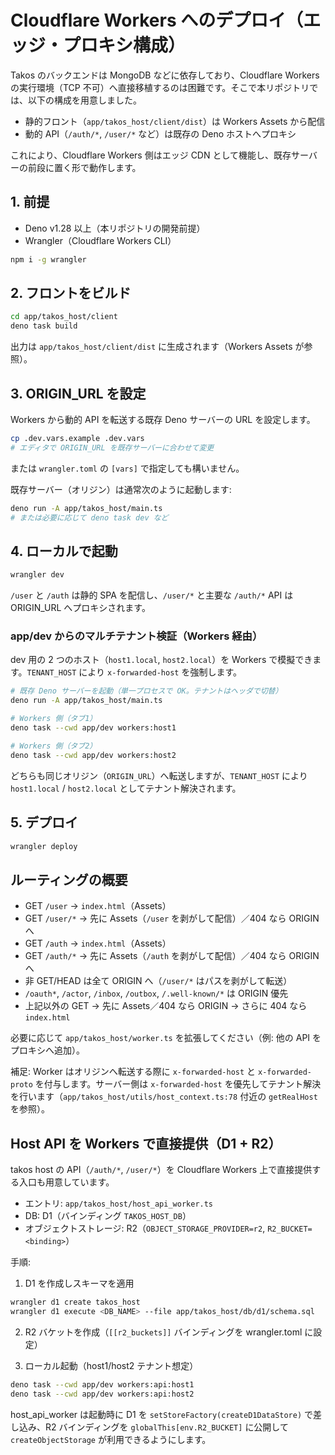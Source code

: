 # Cloudflare Workers へのデプロイ（エッジ・プロキシ構成）

Takos のバックエンドは MongoDB などに依存しており、Cloudflare Workers の実行環境（TCP 不可）へ直接移植するのは困難です。そこで本リポジトリでは、以下の構成を用意しました。

- 静的フロント（`app/takos_host/client/dist`）は Workers Assets から配信
- 動的 API（`/auth/*`, `/user/*` など）は既存の Deno ホストへプロキシ

これにより、Cloudflare Workers 側はエッジ CDN として機能し、既存サーバーの前段に置く形で動作します。

## 1. 前提

- Deno v1.28 以上（本リポジトリの開発前提）
- Wrangler（Cloudflare Workers CLI）

```sh
npm i -g wrangler
```

## 2. フロントをビルド

```sh
cd app/takos_host/client
deno task build
```

出力は `app/takos_host/client/dist` に生成されます（Workers Assets が参照）。

## 3. ORIGIN_URL を設定

Workers から動的 API を転送する既存 Deno サーバーの URL を設定します。

```sh
cp .dev.vars.example .dev.vars
# エディタで ORIGIN_URL を既存サーバーに合わせて変更
```

または `wrangler.toml` の `[vars]` で指定しても構いません。

既存サーバー（オリジン）は通常次のように起動します:

```sh
deno run -A app/takos_host/main.ts
# または必要に応じて deno task dev など
```

## 4. ローカルで起動

```sh
wrangler dev
```

`/user` と `/auth` は静的 SPA を配信し、`/user/*` と主要な `/auth/*` API は ORIGIN_URL へプロキシされます。

### app/dev からのマルチテナント検証（Workers 経由）

dev 用の 2 つのホスト（`host1.local`, `host2.local`）を Workers で模擬できます。`TENANT_HOST` により `x-forwarded-host` を強制します。

```sh
# 既存 Deno サーバーを起動（単一プロセスで OK。テナントはヘッダで切替）
deno run -A app/takos_host/main.ts

# Workers 側（タブ1）
deno task --cwd app/dev workers:host1

# Workers 側（タブ2）
deno task --cwd app/dev workers:host2
```

どちらも同じオリジン（`ORIGIN_URL`）へ転送しますが、`TENANT_HOST` により `host1.local` / `host2.local` としてテナント解決されます。

## 5. デプロイ

```sh
wrangler deploy
```

## ルーティングの概要

- GET `/user` → `index.html`（Assets）
- GET `/user/*` → 先に Assets（`/user` を剥がして配信）／404 なら ORIGIN へ
- GET `/auth` → `index.html`（Assets）
- GET `/auth/*` → 先に Assets（`/auth` を剥がして配信）／404 なら ORIGIN へ
- 非 GET/HEAD は全て ORIGIN へ（`/user/*` はパスを剥がして転送）
- `/oauth*`, `/actor`, `/inbox`, `/outbox`, `/.well-known/*` は ORIGIN 優先
- 上記以外の GET → 先に Assets／404 なら ORIGIN → さらに 404 なら `index.html`

必要に応じて `app/takos_host/worker.ts` を拡張してください（例: 他の API をプロキシへ追加）。

補足: Worker はオリジンへ転送する際に `x-forwarded-host` と `x-forwarded-proto` を付与します。サーバー側は `x-forwarded-host` を優先してテナント解決を行います（`app/takos_host/utils/host_context.ts:78` 付近の `getRealHost` を参照）。

## Host API を Workers で直接提供（D1 + R2）

takos host の API（`/auth/*`, `/user/*`）を Cloudflare Workers 上で直接提供する入口も用意しています。

- エントリ: `app/takos_host/host_api_worker.ts`
- DB: D1（バインディング `TAKOS_HOST_DB`）
- オブジェクトストレージ: R2（`OBJECT_STORAGE_PROVIDER=r2`, `R2_BUCKET=<binding>`）

手順:

1) D1 を作成しスキーマを適用

```sh
wrangler d1 create takos_host
wrangler d1 execute <DB_NAME> --file app/takos_host/db/d1/schema.sql
```

2) R2 バケットを作成（`[[r2_buckets]]` バインディングを wrangler.toml に設定）

3) ローカル起動（host1/host2 テナント想定）

```sh
deno task --cwd app/dev workers:api:host1
deno task --cwd app/dev workers:api:host2
```

host_api_worker は起動時に D1 を `setStoreFactory(createD1DataStore)` で差し込み、R2 バインディングを `globalThis[env.R2_BUCKET]` に公開して `createObjectStorage` が利用できるようにします。
